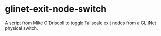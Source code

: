 # glinet-exit-node-switch
A script from Mike O'Driscoll to toggle Tailscale exit nodes from a GL.iNet physical switch.
